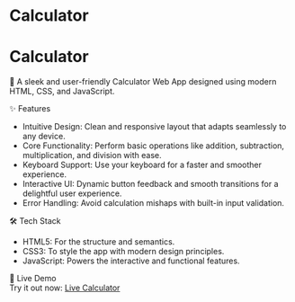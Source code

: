 # Calculator

# Calculator  
🚀 A sleek and user-friendly Calculator Web App designed using modern HTML, CSS, and JavaScript.  

 ✨ Features  
   - Intuitive Design: Clean and responsive layout that adapts seamlessly to any device.  
   - Core Functionality: Perform basic operations like addition, subtraction, multiplication, and division with ease.  
   - Keyboard Support: Use your keyboard for a faster and smoother experience.  
   - Interactive UI: Dynamic button feedback and smooth transitions for a delightful user experience.  
   - Error Handling: Avoid calculation mishaps with built-in input validation.  

  

 🛠️ Tech Stack  
- HTML5: For the structure and semantics.  
- CSS3: To style the app with modern design principles.  
- JavaScript: Powers the interactive and functional features.  

 

 🌟 Live Demo  
Try it out now: [Live Calculator](insert_live_demo_url_here)  

  
